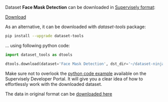 Dataset **Face Mask Detection** can be downloaded in [Supervisely format](https://developer.supervisely.com/api-references/supervisely-annotation-json-format):

 [Download](https://assets.supervisely.com/supervisely-supervisely-assets-public/teams_storage/o/p/YI/EolZylI8BntUvoOYT4QyAhQB9t8DWhnsVr2JDC7thhVwDoZQLlJCqePA5myDbhtV5VPZNN5DkShCm4Kqxx1pXGYPzgkjn61APHQsDstFPSyy54naWsFxkDhGZZay.tar)

As an alternative, it can be downloaded with *dataset-tools* package:
``` bash
pip install --upgrade dataset-tools
```

... using following python code:
``` python
import dataset_tools as dtools

dtools.download(dataset='Face Mask Detection', dst_dir='~/dataset-ninja/')
```
Make sure not to overlook the [python code example](https://developer.supervisely.com/getting-started/python-sdk-tutorials/iterate-over-a-local-project) available on the Supervisely Developer Portal. It will give you a clear idea of how to effortlessly work with the downloaded dataset.

The data in original format can be [downloaded here](https://www.kaggle.com/datasets/andrewmvd/face-mask-detection/download?datasetVersionNumber=1)
